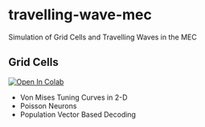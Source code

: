 # travelling-wave-mec
Simulation of Grid Cells and Travelling Waves in the MEC

## Grid Cells
[![Open In Colab](https://colab.research.google.com/assets/colab-badge.svg)](https://colab.research.google.com/github/divyanshgupt/travelling-wave-mec/blob/main/Grid%20Cells.ipynb?authuser=1)
* Von Mises Tuning Curves in 2-D
* Poisson Neurons
* Population Vector Based Decoding

